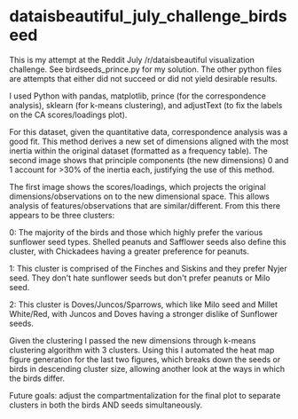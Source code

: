 # dataisbeautiful_july_challenge_birdseed

This is my attempt at the Reddit July /r/dataisbeautiful visualization challenge.  See birdseeds_prince.py for my solution.  The other python files are attempts that either did not succeed or did not yield desirable results.

I used Python with pandas, matplotlib, prince (for the correspondence analysis), sklearn (for k-means clustering), and adjustText (to fix the labels on the CA scores/loadings plot).

For this dataset, given the quantitative data, correspondence analysis was a good fit. This method derives a new set of dimensions aligned with the most inertia within the original dataset (formatted as a frequency table). The second image shows that principle components (the new dimensions) 0 and 1 account for >30% of the inertia each, justifying the use of this method.

The first image shows the scores/loadings, which projects the original dimensions/observations on to the new dimensional space. This allows analysis of features/observations that are similar/different. From this there appears to be three clusters:

0: The majority of the birds and those which highly prefer the various sunflower seed types. Shelled peanuts and Safflower seeds also define this cluster, with Chickadees having a greater preference for peanuts.

1: This cluster is comprised of the Finches and Siskins and they prefer Nyjer seed. They don't hate sunflower seeds but don't prefer peanuts or Milo seed.

2: This cluster is Doves/Juncos/Sparrows, which like Milo seed and Millet White/Red, with Juncos and Doves having a stronger dislike of Sunflower seeds.

Given the clustering I passed the new dimensions through k-means clustering algorithm with 3 clusters. Using this I automated the heat map figure generation for the last two figures, which breaks down the seeds or birds in descending cluster size, allowing another look at the ways in which the birds differ.

Future goals: adjust the compartmentalization for the final plot to separate clusters in both the birds AND seeds simultaneously.
